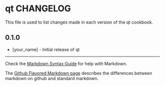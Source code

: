 # qt CHANGELOG

This file is used to list changes made in each version of the qt cookbook.

## 0.1.0
- [your_name] - Initial release of qt

- - -
Check the [Markdown Syntax Guide](http://daringfireball.net/projects/markdown/syntax) for help with Markdown.

The [Github Flavored Markdown page](http://github.github.com/github-flavored-markdown/) describes the differences between markdown on github and standard markdown.
